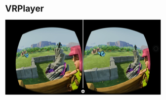 # VRPlayer


![VRPlayer](https://github.com/Sogrey/VRPlayer/blob/master/device-2017-02-23-130606.png)
